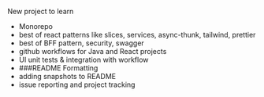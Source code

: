 New project to learn
- Monorepo
- best of react patterns like slices, services, async-thunk, tailwind, prettier 
- best of BFF pattern, security, swagger
- github workflows for Java and React projects
- UI unit tests & integration with workflow
- ###README Formatting
- adding snapshots to README
- issue reporting and project tracking 
